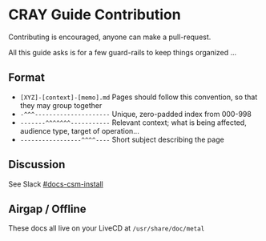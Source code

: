 # CRAY Guide Contribution

Contributing is encouraged, anyone can make a pull-request.

All this guide asks is for a few guard-rails to keep things organized ...

## Format

- `[XYZ]-[context]-[memo].md` Pages should follow this convention, so that they may group together
- `-^^^---------------------` Unique, zero-padded index from 000-998
- `-------^^^^^^^-----------` Relevant context; what is being affected, audience type, target of operation... 
- `-----------------^^^^----` Short subject describing the page

## Discussion

See Slack [#docs-csm-install][1]

## Airgap / Offline

These docs all live on your LiveCD at `/usr/share/doc/metal`

[1]: https://cray.slack.com/messages/docs-csm-install

